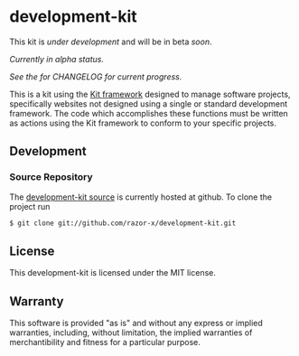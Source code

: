 # development-kit

This kit is *under development* and will be in beta _soon_.

_Currently in alpha status._

*See the for CHANGELOG for current progress.*

This is a kit using the [Kit framework](https://github.com/razor-x/kit) designed to manage software projects,
specifically websites not designed using a single or standard development framework.
The code which accomplishes these functions must be written as actions using the Kit framework to conform to your specific projects.

## Development

### Source Repository

The [development-kit source](https://github.com/razor-x/development-kit) is currently hosted at github.
To clone the project run

````bash
$ git clone git://github.com/razor-x/development-kit.git
````

## License

This development-kit is licensed under the MIT license.

## Warranty

This software is provided "as is" and without any express or
implied warranties, including, without limitation, the implied
warranties of merchantibility and fitness for a particular
purpose.
